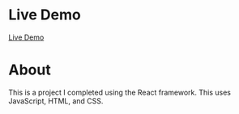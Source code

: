 # Live Demo
[Live Demo](https://JohnStromberg.com)

# About
This is a project I completed using the React framework. This uses JavaScript, HTML, and CSS.

